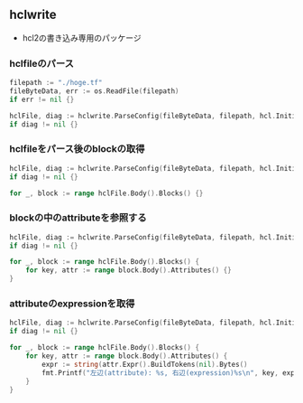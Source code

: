 ## hclwrite
- hcl2の書き込み専用のパッケージ

### hclfileのパース
```go
filepath := "./hoge.tf"
fileByteData, err := os.ReadFile(filepath)
if err != nil {}

hclFile, diag := hclwrite.ParseConfig(fileByteData, filepath, hcl.InitialPos)
if diag != nil {}
```
### hclfileをパース後のblockの取得
```go
hclFile, diag := hclwrite.ParseConfig(fileByteData, filepath, hcl.InitialPos)
if diag != nil {}

for _, block := range hclFile.Body().Blocks() {}
```
### blockの中のattributeを参照する
```go
hclFile, diag := hclwrite.ParseConfig(fileByteData, filepath, hcl.InitialPos)
if diag != nil {}

for _, block := range hclFile.Body().Blocks() {
    for key, attr := range block.Body().Attributes() {}
}
```
### attributeのexpressionを取得
```go
hclFile, diag := hclwrite.ParseConfig(fileByteData, filepath, hcl.InitialPos)
if diag != nil {}

for _, block := range hclFile.Body().Blocks() {
    for key, attr := range block.Body().Attributes() {
        expr := string(attr.Expr().BuildTokens(nil).Bytes()
        fmt.Printf("左辺(attribute): %s, 右辺(expression)%s\n", key, expr)
    }
}
```

